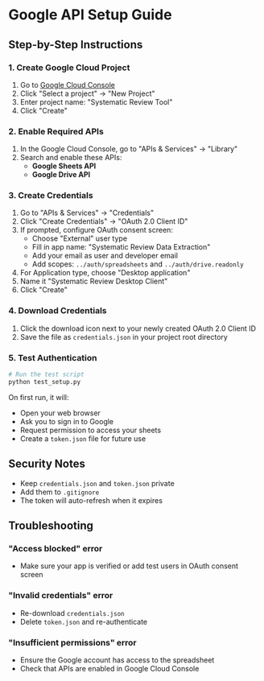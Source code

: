 # Google API Setup Guide

## Step-by-Step Instructions

### 1. Create Google Cloud Project

1. Go to [Google Cloud Console](https://console.cloud.google.com)
2. Click "Select a project" → "New Project"
3. Enter project name: "Systematic Review Tool"
4. Click "Create"

### 2. Enable Required APIs

1. In the Google Cloud Console, go to "APIs & Services" → "Library"
2. Search and enable these APIs:
   - **Google Sheets API**
   - **Google Drive API**

### 3. Create Credentials

1. Go to "APIs & Services" → "Credentials"
2. Click "Create Credentials" → "OAuth 2.0 Client ID"
3. If prompted, configure OAuth consent screen:
   - Choose "External" user type
   - Fill in app name: "Systematic Review Data Extraction"
   - Add your email as user and developer email
   - Add scopes: `../auth/spreadsheets` and `../auth/drive.readonly`
4. For Application type, choose "Desktop application"
5. Name it "Systematic Review Desktop Client"
6. Click "Create"

### 4. Download Credentials

1. Click the download icon next to your newly created OAuth 2.0 Client ID
2. Save the file as `credentials.json` in your project root directory

### 5. Test Authentication

```bash
# Run the test script
python test_setup.py
```

On first run, it will:
- Open your web browser
- Ask you to sign in to Google
- Request permission to access your sheets
- Create a `token.json` file for future use

## Security Notes

- Keep `credentials.json` and `token.json` private
- Add them to `.gitignore`
- The token will auto-refresh when it expires

## Troubleshooting

### "Access blocked" error
- Make sure your app is verified or add test users in OAuth consent screen

### "Invalid credentials" error
- Re-download `credentials.json`
- Delete `token.json` and re-authenticate

### "Insufficient permissions" error
- Ensure the Google account has access to the spreadsheet
- Check that APIs are enabled in Google Cloud Console
